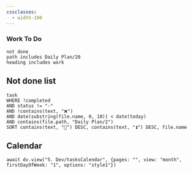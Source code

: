```yaml
---
cssclasses:
  - width-100
---
```

### Work To Do
```tasks
not done
path includes Daily Plan/20
heading includes work
```

## Not done list
```dataview
task
WHERE !completed
AND status != "-"
AND !contains(text, "❌")
AND date(substring(file.name, 0, 10)) < date(today)
AND contains(file.path, "Daily Plan/2")
SORT contains(text, "🔺") DESC, contains(text, "⏫") DESC, file.name
```

## Calendar
```dataviewjs
await dv.view("5. Dev/tasksCalendar", {pages: "", view: "month", firstDayOfWeek: "1", options: "style1"})
```

